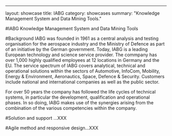 ---
layout: showcase
title: IABG
category: showcases
summary: "Knowledge Management System and Data Mining Tools."


#IABG
Knowledge Management System and Data Mining Tools

#Background
IABG was founded in 1961 as a central analysis and testing organisation for the aerospace industry and the Ministry of Defence as part of an initiative by the German government. Today, IABG is a leading European technology and science service provider. The commpany has over 1,000 highly qualified employees at 12 locations in Germany and the EU. The service spectrum of IABG covers analytical, technical and operational solutions within the sectors of Automotive, InfoCom, Mobility, Energy & Environment, Aeronautics, Space, Defence & Security. Customers include national and international companies as well as the public sector. 

For over 50 years the company has followed the life cycles of technical systems, in particular the development, qualification and operational phases. In so doing, IABG makes use of the synergies arising from the combination of the various competencies within the company.

#Solution and support
...XXX

#Agile method and responsive design...XXX